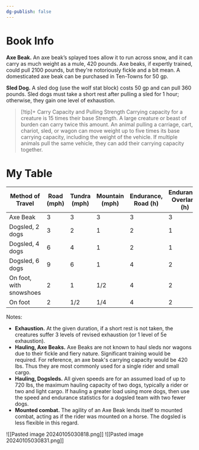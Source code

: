 ```yaml
---
dg-publish: false
---
```


# Book Info
**Axe Beak.** An axe beak’s splayed toes allow it to run across snow, and it can carry as much weight as a mule, 420 pounds. Axe beaks, if expertly trained, could pull 2100 pounds, but they're notoriously fickle and a bit mean. A domesticated axe beak can be purchased in Ten-Towns for 50 gp.

**Sled Dog.** A sled dog (use the wolf stat block) costs 50 gp and can pull 360 pounds. Sled dogs must take a short rest after pulling a sled for 1 hour; otherwise, they gain one level of exhaustion.

> [!tip]+ Carry Capacity and Pulling Strength
> Carrying capacity for a creature is 15 times their base Strength. A large creature or beast of burden can carry twice this amount. An animal pulling a carriage, cart, chariot, sled, or wagon can move weight up to five times its base carrying capacity, including the weight of the vehicle. If multiple animals pull the same vehicle, they can add their carrying capacity together.

# My Table


| Method of Travel        | Road (mph) | Tundra (mph) | Mountain (mph) | Endurance, Road (h) | Endurance, Overland (h) | Hauling (lbs) |
| ----------------------- | ---------- | ------------ | -------------- | ------------------- | ----------------------- | ------------- |
| Axe Beak                | 3          | 3            | 3              | 3                   | 3                       | 420/(2100)    |
| Dogsled, 2 dogs         | 3          | 2            | 1              | 2                   | 1                       | 720           |
| Dogsled, 4 dogs         | 6          | 4            | 1              | 2                   | 1                       | 720/1440      |
| Dogsled, 6 dogs         | 9          | 6            | 1              | 4                   | 2                       | 720/2160      |
| On foot, with snowshoes | 2          | 1            | 1/2            | 4                   | 2                       | NA            |
| On foot                 | 2          | 1/2          | 1/4            | 4                   | 2                       | NA            |

Notes: 
 - **Exhaustion.** At the given duration, if a short rest is not taken, the creatures suffer 3 levels of revised exhaustion (or 1 level of 5e exhaustion).
 - **Hauling, Axe Beaks.** Axe Beaks are not known to haul sleds nor wagons due to their fickle and fiery nature. Significant training would be required. For reference, an axe beak's carrying capacity would be 420 lbs. Thus they are most commonly used for a single rider and small cargo.
 - **Hauling, Dogsleds.** All given speeds are for an assumed load of up to 720 lbs, the maximum hauling capacity of two dogs, typically a rider or two and light cargo. If hauling a greater load using more dogs, then use the speed and endurance statistics for a dogsled team with two fewer dogs.
 - **Mounted combat.** The agility of an Axe Beak lends itself to mounted combat, acting as if the rider was mounted on a horse. The dogsled is less flexible in this regard.



![[Pasted image 20240105030818.png]]
![[Pasted image 20240105030831.png]]



